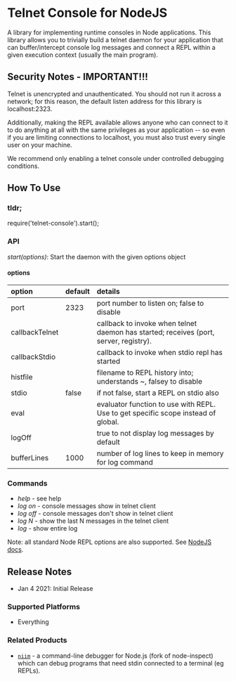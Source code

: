 # Telnet Console for NodeJS

A library for implementing runtime consoles in Node applications. This library allows you to 
trivially build a telnet daemon for your application that can buffer/intercept console log
messages and connect a REPL within a given execution context (usually the main program).

## Security Notes - IMPORTANT!!!

Telnet is unencrypted and unauthenticated. You should not run it across a network; for this 
reason, the default listen address for this library is localhost:2323.

Additionally, making the REPL available allows anyone who can connect to it to do anything
at all with the same privileges as your application -- so even if you are limiting connections
to localhost, you must also trust every single user on your machine.

We recommend only enabling a telnet console under controlled debugging conditions.

## How To Use
### tldr;
require('telnet-console').start();

### API
*start(options)*: Start the daemon with the given options object

#### options
| option          | default | details
|:----------------|:--------|:-------------------------------------------------------------------------------------
| port            | 2323    | port number to listen on; false to disable
| callbackTelnet  |         | callback to invoke when telnet daemon has started; receives (port, server, registry).
| callbackStdio   |         | callback to invoke when stdio repl has started
| histfile        |         | filename to REPL history into; understands ~, falsey to disable
| stdio           | false   | if not false, start a REPL on stdio also
| eval            |         | evaluator function to use with REPL. Use to get specific scope instead of global.
| logOff          |         | true to not display log messages by default
| bufferLines     | 1000    | number of log lines to keep in memory for log command

### Commands
* *help* - see help
* *log on* - console messages show in telnet client
* *log off* - console messages don't show in telnet client
* *log N* - show the last N messages in the telnet client
* *log* - show entire log

Note: all standard Node REPL options are also supported. See [NodeJS docs](https://nodejs.org/api/repl.html).
 
## Release Notes
* Jan 4 2021: Initial Release

### Supported Platforms
* Everything

### Related Products
* [`niim`](https://www.npmjs.com/package/niim) - a command-line debugger for Node.js 
  (fork of node-inspect) which can debug programs that need stdin connected to a 
  terminal (eg REPLs).
